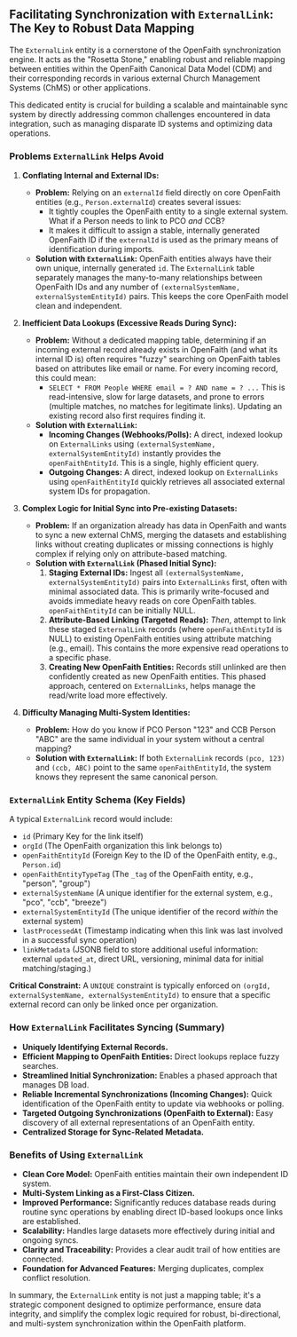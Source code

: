 ## Facilitating Synchronization with `ExternalLink`: The Key to Robust Data Mapping

The `ExternalLink` entity is a cornerstone of the OpenFaith synchronization engine. It acts as the "Rosetta Stone," enabling robust and reliable mapping between entities within the OpenFaith Canonical Data Model (CDM) and their corresponding records in various external Church Management Systems (ChMS) or other applications.

This dedicated entity is crucial for building a scalable and maintainable sync system by directly addressing common challenges encountered in data integration, such as managing disparate ID systems and optimizing data operations.

### Problems `ExternalLink` Helps Avoid

1.  **Conflating Internal and External IDs:**

    - **Problem:** Relying on an `externalId` field directly on core OpenFaith entities (e.g., `Person.externalId`) creates several issues:
      - It tightly couples the OpenFaith entity to a single external system. What if a Person needs to link to PCO _and_ CCB?
      - It makes it difficult to assign a stable, internally generated OpenFaith ID if the `externalId` is used as the primary means of identification during imports.
    - **Solution with `ExternalLink`:** OpenFaith entities always have their own unique, internally generated `id`. The `ExternalLink` table separately manages the many-to-many relationships between OpenFaith IDs and any number of `(externalSystemName, externalSystemEntityId)` pairs. This keeps the core OpenFaith model clean and independent.

2.  **Inefficient Data Lookups (Excessive Reads During Sync):**

    - **Problem:** Without a dedicated mapping table, determining if an incoming external record already exists in OpenFaith (and what its internal ID is) often requires "fuzzy" searching on OpenFaith tables based on attributes like email or name. For every incoming record, this could mean:
      - `SELECT * FROM People WHERE email = ? AND name = ? ...`
        This is read-intensive, slow for large datasets, and prone to errors (multiple matches, no matches for legitimate links). Updating an existing record also first requires finding it.
    - **Solution with `ExternalLink`:**
      - **Incoming Changes (Webhooks/Polls):** A direct, indexed lookup on `ExternalLinks` using `(externalSystemName, externalSystemEntityId)` instantly provides the `openFaithEntityId`. This is a single, highly efficient query.
      - **Outgoing Changes:** A direct, indexed lookup on `ExternalLinks` using `openFaithEntityId` quickly retrieves all associated external system IDs for propagation.

3.  **Complex Logic for Initial Sync into Pre-existing Datasets:**

    - **Problem:** If an organization already has data in OpenFaith and wants to sync a new external ChMS, merging the datasets and establishing links without creating duplicates or missing connections is highly complex if relying only on attribute-based matching.
    - **Solution with `ExternalLink` (Phased Initial Sync):**
      1.  **Staging External IDs:** Ingest all `(externalSystemName, externalSystemEntityId)` pairs into `ExternalLinks` first, often with minimal associated data. This is primarily write-focused and avoids immediate heavy reads on core OpenFaith tables. `openFaithEntityId` can be initially NULL.
      2.  **Attribute-Based Linking (Targeted Reads):** _Then_, attempt to link these staged `ExternalLink` records (where `openFaithEntityId` is NULL) to existing OpenFaith entities using attribute matching (e.g., email). This contains the more expensive read operations to a specific phase.
      3.  **Creating New OpenFaith Entities:** Records still unlinked are then confidently created as new OpenFaith entities.
          This phased approach, centered on `ExternalLinks`, helps manage the read/write load more effectively.

4.  **Difficulty Managing Multi-System Identities:**
    - **Problem:** How do you know if PCO Person "123" and CCB Person "ABC" are the same individual in your system without a central mapping?
    - **Solution with `ExternalLink`:** If both `ExternalLink` records `(pco, 123)` and `(ccb, ABC)` point to the same `openFaithEntityId`, the system knows they represent the same canonical person.

### `ExternalLink` Entity Schema (Key Fields)

A typical `ExternalLink` record would include:

- `id` (Primary Key for the link itself)
- `orgId` (The OpenFaith organization this link belongs to)
- `openFaithEntityId` (Foreign Key to the ID of the OpenFaith entity, e.g., `Person.id`)
- `openFaithEntityTypeTag` (The `_tag` of the OpenFaith entity, e.g., "person", "group")
- `externalSystemName` (A unique identifier for the external system, e.g., "pco", "ccb", "breeze")
- `externalSystemEntityId` (The unique identifier of the record _within_ the external system)
- `lastProcessedAt` (Timestamp indicating when this link was last involved in a successful sync operation)
- `linkMetadata` (JSONB field to store additional useful information: external `updated_at`, direct URL, versioning, minimal data for initial matching/staging.)

**Critical Constraint:** A `UNIQUE` constraint is typically enforced on `(orgId, externalSystemName, externalSystemEntityId)` to ensure that a specific external record can only be linked once per organization.

### How `ExternalLink` Facilitates Syncing (Summary)

- **Uniquely Identifying External Records.**
- **Efficient Mapping to OpenFaith Entities:** Direct lookups replace fuzzy searches.
- **Streamlined Initial Synchronization:** Enables a phased approach that manages DB load.
- **Reliable Incremental Synchronizations (Incoming Changes):** Quick identification of the OpenFaith entity to update via webhooks or polling.
- **Targeted Outgoing Synchronizations (OpenFaith to External):** Easy discovery of all external representations of an OpenFaith entity.
- **Centralized Storage for Sync-Related Metadata.**

### Benefits of Using `ExternalLink`

- **Clean Core Model:** OpenFaith entities maintain their own independent ID system.
- **Multi-System Linking as a First-Class Citizen.**
- **Improved Performance:** Significantly reduces database reads during routine sync operations by enabling direct ID-based lookups once links are established.
- **Scalability:** Handles large datasets more effectively during initial and ongoing syncs.
- **Clarity and Traceability:** Provides a clear audit trail of how entities are connected.
- **Foundation for Advanced Features:** Merging duplicates, complex conflict resolution.

In summary, the `ExternalLink` entity is not just a mapping table; it's a strategic component designed to optimize performance, ensure data integrity, and simplify the complex logic required for robust, bi-directional, and multi-system synchronization within the OpenFaith platform.
